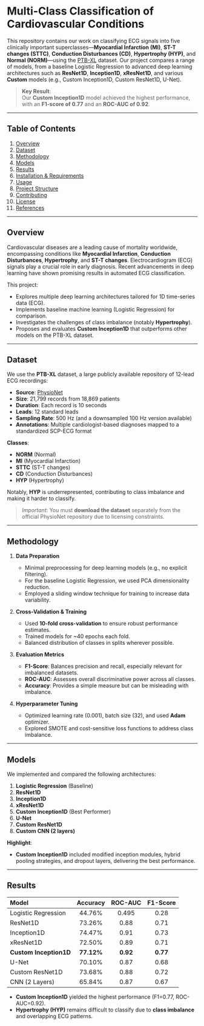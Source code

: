 # Multi-Class Classification of Cardiovascular Conditions

This repository contains our work on classifying ECG signals into five clinically important superclasses—**Myocardial Infarction (MI)**, **ST-T changes (STTC)**, **Conduction Disturbances (CD)**, **Hypertrophy (HYP)**, and **Normal (NORM)**—using the [PTB-XL](https://physionet.org/content/ptb-xl/1.0.3/) dataset. Our project compares a range of models, from a baseline Logistic Regression to advanced deep learning architectures such as **ResNet1D**, **Inception1D**, **xResNet1D**, and various **Custom** models (e.g., Custom Inception1D, Custom ResNet1D, U-Net). 

> **Key Result**:  
> Our **Custom Inception1D** model achieved the highest performance, with an **F1-score of 0.77** and an **ROC-AUC of 0.92**.

---

## Table of Contents
1. [Overview](#overview)
2. [Dataset](#dataset)
3. [Methodology](#methodology)
4. [Models](#models)
5. [Results](#results)
6. [Installation & Requirements](#installation--requirements)
7. [Usage](#usage)
8. [Project Structure](#project-structure)
9. [Contributing](#contributing)
10. [License](#license)
11. [References](#references)

---

## Overview

Cardiovascular diseases are a leading cause of mortality worldwide, encompassing conditions like **Myocardial Infarction**, **Conduction Disturbances**, **Hypertrophy**, and **ST-T changes**. Electrocardiogram (ECG) signals play a crucial role in early diagnosis. Recent advancements in deep learning have shown promising results in automated ECG classification. 

This project:
- Explores multiple deep learning architectures tailored for 1D time-series data (ECG).
- Implements baseline machine learning (Logistic Regression) for comparison.
- Investigates the challenges of class imbalance (notably **Hypertrophy**).
- Proposes and evaluates **Custom Inception1D** that outperforms other models on the PTB-XL dataset.

---

## Dataset

We use the **PTB-XL** dataset, a large publicly available repository of 12-lead ECG recordings:
- **Source**: [PhysioNet](https://physionet.org/content/ptb-xl/1.0.3/)
- **Size**: 21,799 records from 18,869 patients
- **Duration**: Each record is 10 seconds
- **Leads**: 12 standard leads
- **Sampling Rate**: 500 Hz (and a downsampled 100 Hz version available)
- **Annotations**: Multiple cardiologist-based diagnoses mapped to a standardized SCP-ECG format

**Classes**:
- **NORM** (Normal)  
- **MI** (Myocardial Infarction)  
- **STTC** (ST-T changes)  
- **CD** (Conduction Disturbances)  
- **HYP** (Hypertrophy)  

Notably, **HYP** is underrepresented, contributing to class imbalance and making it harder to classify.

> *Important*: You must **download the dataset** separately from the official PhysioNet repository due to licensing constraints.

---

## Methodology

1. **Data Preparation**  
   - Minimal preprocessing for deep learning models (e.g., no explicit filtering).
   - For the baseline Logistic Regression, we used PCA dimensionality reduction.
   - Employed a sliding window technique for training to increase data variability.

2. **Cross-Validation & Training**  
   - Used **10-fold cross-validation** to ensure robust performance estimates.
   - Trained models for ~40 epochs each fold.
   - Balanced distribution of classes in splits wherever possible.

3. **Evaluation Metrics**  
   - **F1-Score**: Balances precision and recall, especially relevant for imbalanced datasets.  
   - **ROC-AUC**: Assesses overall discriminative power across all classes.  
   - **Accuracy**: Provides a simple measure but can be misleading with imbalance.  

4. **Hyperparameter Tuning**  
   - Optimized learning rate (0.001), batch size (32), and used **Adam** optimizer.
   - Explored SMOTE and cost-sensitive loss functions to address class imbalance.

---

## Models

We implemented and compared the following architectures:

1. **Logistic Regression** (Baseline)
2. **ResNet1D**  
3. **Inception1D**  
4. **xResNet1D**  
5. **Custom Inception1D** (Best Performer)  
6. **U-Net**  
7. **Custom ResNet1D**  
8. **Custom CNN (2 layers)**  

**Highlight**:  
- **Custom Inception1D** included modified inception modules, hybrid pooling strategies, and dropout layers, delivering the best performance.

---

## Results

| **Model**               | **Accuracy** | **ROC-AUC** | **F1-Score** |
|:------------------------|:------------:|:----------:|:------------:|
| Logistic Regression     | 44.76%       | 0.495       | 0.28         |
| ResNet1D               | 73.26%       | 0.88        | 0.71         |
| Inception1D            | 74.47%       | 0.91        | 0.73         |
| xResNet1D              | 72.50%       | 0.89        | 0.71         |
| **Custom Inception1D** | **77.12%**   | **0.92**    | **0.77**     |
| U-Net                   | 70.10%       | 0.87        | 0.68         |
| Custom ResNet1D        | 73.68%       | 0.88        | 0.72         |
| CNN (2 Layers)         | 65.84%       | 0.87        | 0.67         |

- **Custom Inception1D** yielded the highest performance (F1=0.77, ROC-AUC=0.92).  
- **Hypertrophy (HYP)** remains difficult to classify due to **class imbalance** and overlapping ECG patterns.  
